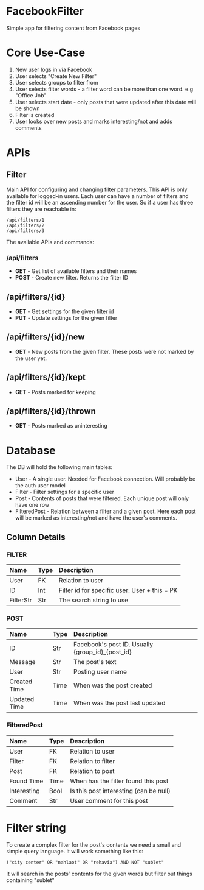 # FacebookFilter
Simple app for filtering content from Facebook pages

# Core Use-Case

1. New user logs in via Facebook
2. User selects "Create New Filter"
3. User selects groups to filter from
4. User selects filter words - a filter word can be more than one word. e.g
   "Office Job"
5. User selects start date - only posts that were updated after this date will
   be shown
6. Filter is created
7. User looks over new posts and marks interesting/not and adds comments

# APIs

## Filter
Main API for configuring and changing filter parameters. This API is only
available for logged-in users. Each user can have a number of filters and the
filter id will be an ascending number for the user. So if a user has three
filters they are reachable in:
```
/api/filters/1
/api/filters/2
/api/filters/3
```

The available APIs and commands:

### /api/filters

* **GET** - Get list of available filters and their names
* **POST** - Create new filter. Returns the filter ID

## /api/filters/{id}

* **GET** - Get settings for the given filter id
* **PUT** - Update settings for the given filter

## /api/filters/{id}/new

* **GET** - New posts from the given filter. These posts were not marked by the
  user yet.

## /api/filters/{id}/kept

* **GET** - Posts marked for keeping

## /api/filters/{id}/thrown

* **GET** - Posts marked as uninteresting

# Database

The DB will hold the following main tables:

* User - A single user. Needed for Facebook connection. Will probably be the
  auth user model
* Filter - Filter settings for a specific user
* Post - Contents of posts that were filtered. Each unique post will only have
  one row
* FilteredPost - Relation between a filter and a given post. Here each post will
  be marked as interesting/not and have the user's comments.

## Column Details

### FILTER

| Name      | Type | Description                                   |
|:----------|:-----|:----------------------------------------------|
| User      | FK   | Relation to user                              |
| ID        | Int  | Filter id for specific user. User + this = PK |
| FilterStr | Str  | The search string to use                      |

### POST

| Name         | Type | Description                                      |
|:-------------|:-----|:-------------------------------------------------|
| ID           | Str  | Facebook's post ID. Usually {group_id}_{post_id} |
| Message      | Str  | The post's text                                  |
| User         | Str  | Posting user name                                |
| Created Time | Time | When was the post created                        |
| Updated Time | Time | When was the post last updated                   |

### FilteredPost

| Name        | Type | Description                            |
|:------------|:-----|:---------------------------------------|
| User        | FK   | Relation to user                       |
| Filter      | FK   | Relation to filter                     |
| Post        | FK   | Relation to post                       |
| Found Time  | Time | When has the filter found this post    |
| Interesting | Bool | Is this post interesting (can be null) |
| Comment     | Str  | User comment for this post             |

# Filter string

To create a complex filter for the post's contents we need a small and simple
query language. It will work something like this:

```
("city center" OR "nahlaot" OR "rehavia") AND NOT "sublet"
```

It will search in the posts' contents for the given words but filter out things
containing "sublet"
